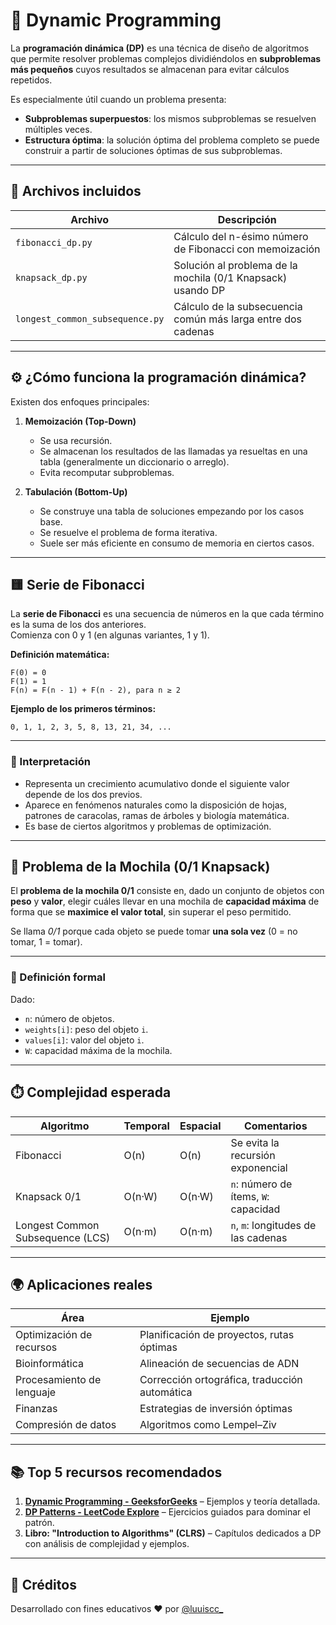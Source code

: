 # 🧮 Dynamic Programming

La **programación dinámica (DP)** es una técnica de diseño de algoritmos que permite resolver problemas complejos dividiéndolos en **subproblemas más pequeños** cuyos resultados se almacenan para evitar cálculos repetidos.  

Es especialmente útil cuando un problema presenta:
- **Subproblemas superpuestos**: los mismos subproblemas se resuelven múltiples veces.
- **Estructura óptima**: la solución óptima del problema completo se puede construir a partir de soluciones óptimas de sus subproblemas.

---

## 📂 Archivos incluidos

| Archivo | Descripción |
|--------|-------------|
| `fibonacci_dp.py` | Cálculo del n-ésimo número de Fibonacci con memoización |
| `knapsack_dp.py` | Solución al problema de la mochila (0/1 Knapsack) usando DP |
| `longest_common_subsequence.py` | Cálculo de la subsecuencia común más larga entre dos cadenas |

---

## ⚙️ ¿Cómo funciona la programación dinámica?

Existen dos enfoques principales:

1. **Memoización (Top-Down)**  
   - Se usa recursión.
   - Se almacenan los resultados de las llamadas ya resueltas en una tabla (generalmente un diccionario o arreglo).
   - Evita recomputar subproblemas.

2. **Tabulación (Bottom-Up)**  
   - Se construye una tabla de soluciones empezando por los casos base.
   - Se resuelve el problema de forma iterativa.
   - Suele ser más eficiente en consumo de memoria en ciertos casos.

---

## 🟨 Serie de Fibonacci

La **serie de Fibonacci** es una secuencia de números en la que cada término es la suma de los dos anteriores.  
Comienza con 0 y 1 (en algunas variantes, 1 y 1).

**Definición matemática:**

```
F(0) = 0
F(1) = 1
F(n) = F(n - 1) + F(n - 2), para n ≥ 2
```

**Ejemplo de los primeros términos:**

```
0, 1, 1, 2, 3, 5, 8, 13, 21, 34, ...
```

---

### 🔹 Interpretación
- Representa un crecimiento acumulativo donde el siguiente valor depende de los dos previos.
- Aparece en fenómenos naturales como la disposición de hojas, patrones de caracolas, ramas de árboles y biología matemática.
- Es base de ciertos algoritmos y problemas de optimización.

---

## 🎒 Problema de la Mochila (0/1 Knapsack)

El **problema de la mochila 0/1** consiste en, dado un conjunto de objetos con **peso** y **valor**, elegir cuáles llevar en una mochila de **capacidad máxima** de forma que se **maximice el valor total**, sin superar el peso permitido.  

Se llama *0/1* porque cada objeto se puede tomar **una sola vez** (0 = no tomar, 1 = tomar).

---

### 🔹 Definición formal
Dado:
- `n`: número de objetos.
- `weights[i]`: peso del objeto `i`.
- `values[i]`: valor del objeto `i`.
- `W`: capacidad máxima de la mochila.

---

## ⏱️ Complejidad esperada

| Algoritmo                        | Temporal | Espacial | Comentarios                          |
| -------------------------------- | -------- | -------- | ------------------------------------ |
| Fibonacci                        | O(n)     | O(n)     | Se evita la recursión exponencial    |
| Knapsack 0/1                     | O(n·W)   | O(n·W)   | `n`: número de ítems, `W`: capacidad |
| Longest Common Subsequence (LCS) | O(n·m)   | O(n·m)   | `n`, `m`: longitudes de las cadenas  |

---

## 🌍 Aplicaciones reales

| Área                      | Ejemplo                                       |
| ------------------------- | --------------------------------------------- |
| Optimización de recursos  | Planificación de proyectos, rutas óptimas     |
| Bioinformática            | Alineación de secuencias de ADN               |
| Procesamiento de lenguaje | Corrección ortográfica, traducción automática |
| Finanzas                  | Estrategias de inversión óptimas              |
| Compresión de datos       | Algoritmos como Lempel–Ziv                    |

---

## 📚 Top 5 recursos recomendados

1. **[Dynamic Programming - GeeksforGeeks](https://www.geeksforgeeks.org/dynamic-programming/)** – Ejemplos y teoría detallada.
2. **[DP Patterns - LeetCode Explore](https://leetcode.com/explore/learn/card/dynamic-programming/)** – Ejercicios guiados para dominar el patrón.
3. **Libro: "Introduction to Algorithms" (CLRS)** – Capítulos dedicados a DP con análisis de complejidad y ejemplos.

---

## 🙌 Créditos

Desarrollado con fines educativos ❤️ por [@luuiscc\_](https://github.com/luuuisc)

